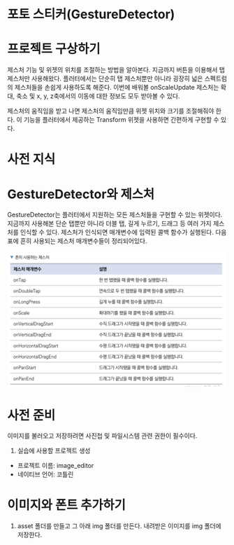# **포토 스티커(GestureDetector)**  
# **프로젝트 구상하기**  
제스처 기능 및 위젯의 위치를 조절하는 방법을 알아본다. 지금까지 버튼을 이용해서 탭 제스처만 사용해왔다. 플러터에서는 
단순히 탭 제스처뿐만 아니라 굉장히 넓은 스펙트럼의 제스처들을 손쉽게 사용하도록 해준다. 이번에 배워볼 onScaleUpdate 
제스처는 확대, 축소 및 x, y, z축에서의 이동에 대한 정보도 모두 받아볼 수 있다.  
  
제스처의 움직임을 받고 나면 제스처의 움직임만큼 위젯 위치와 크기를 조절해줘야 한다. 이 기능을 플러터에서 제공하는 
Transform 위젯을 사용하면 간편하게 구현할 수 있다.  
  
# **사전 지식**  
# **GestureDetector와 제스처**  
GestureDetector는 플러터에서 지원하는 모든 제스처들을 구현할 수 있는 위젯이다. 지금까지 사용해본 단순 탭뿐만 아니라 
더블 탭, 길게 누르기, 드래그 등 여러 가지 제스처를 인식할 수 있다. 제스처가 인식되면 매개변수에 입력된 콜백 함수가 
실행된다. 다음 표에 흔히 사용되는 제스처 매개변수들이 정리되어있다.  
  
![img.png](image/img.png)  
  
# **사전 준비**  
이미지를 불러오고 저장하려면 사진첩 및 파일시스템 관련 권한이 필수이다.  
  
1. 실습에 사용할 프로젝트 생성  
- 프로젝트 이름: image_editor  
- 네이티브 언어: 코틀린  
  
# **이미지와 폰트 추가하기**  
1. asset 폴더를 만들고 그 아래 img 폴더를 만든다. 내려받은 이미지를 img 폴더에 저장한다.  
  
